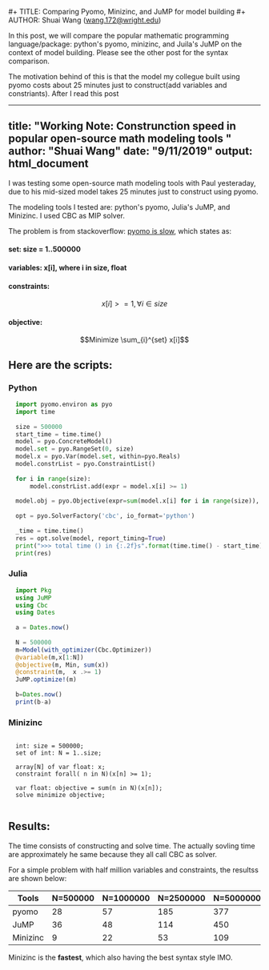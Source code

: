#+ TITLE: Comparing Pyomo, Minizinc, and JuMP for model building
#+ AUTHOR: Shuai Wang (wang.172@wright.edu)

In this post, we will compare the popular mathematic programming
language/package: python's pyomo, minizinc, and Juila's JuMP on the context of
model building. Please see the other post for the syntax comparison.

The motivation behind of this is that the model my collegue built using pyomo
costs about 25 minutes just to construct(add variables and constriants). After I read this post


---
title: "Working Note: Construnction speed in popular open-source math modeling tools  "
author: "Shuai Wang"
date: "9/11/2019"
output: html_document
---

I was testing some open-source math modeling tools with Paul yesteraday, due to his mid-sized model takes 25 minutes just to construct using pyomo.


The modeling tools I tested are: python's pyomo, Julia's JuMP, and Minizinc. 
I used CBC as MIP solver.

The problem is from stackoverflow:
[pyomo is slow](https://stackoverflow.com/questions/51269351/pyomo-seems-very-slow-to-write-models),
which states as:

####  set: size = 1..500000
####  variables: x[i], where i in size, float
####   constraints:
$$x[i] >=1,  \forall i \in size$$

####  objective: 
$$Minimize \sum_{i}^{set} x[i]$$


## Here are the scripts:


### Python

```python
  import pyomo.environ as pyo
  import time
  
  size = 500000
  start_time = time.time()
  model = pyo.ConcreteModel()
  model.set = pyo.RangeSet(0, size)
  model.x = pyo.Var(model.set, within=pyo.Reals)
  model.constrList = pyo.ConstraintList()
  
  for i in range(size):
      model.constrList.add(expr = model.x[i] >= 1)
      
  model.obj = pyo.Objective(expr=sum(model.x[i] for i in range(size)), sense=pyo.minimize)
  
  opt = pyo.SolverFactory('cbc', io_format='python')
  
  _time = time.time()
  res = opt.solve(model, report_timing=True)
  print(">>> total time () in {:.2f}s".format(time.time() - start_time))
  print(res)

```

### Julia
```julia
  import Pkg
  using JuMP
  using Cbc
  using Dates
  
  a = Dates.now()  
  
  N = 500000
  m=Model(with_optimizer(Cbc.Optimizer))
  @variable(m,x[1:N])
  @objective(m, Min, sum(x))
  @constraint(m,  x .>= 1)
  JuMP.optimize!(m)
  
  b=Dates.now()
  print(b-a)

```

### Minizinc 
```minizinc 

  int: size = 500000; 
  set of int: N = 1..size;
  
  array[N] of var float: x; 
  constraint forall( n in N)(x[n] >= 1);
  
  var float: objective = sum(n in N)(x[n]);
  solve minimize objective;


```

## Results:

The time consists of constructing and solve time. The actually sovling time are
approximately he same because they all call CBC as solver.

For a simple problem with half million variables and constraints, the resultss
are shown below:

| Tools    | N=500000 | N=1000000 | N=2500000 | N=5000000 |
|----------|----------|-----------|-----------|-----------|
| pyomo    |       28 |        57 |       185 |       377 |
| JuMP     |       36 |        48 |       114 |       450 |
| Minizinc |        9 |        22 |        53 |       109 |


Minizinc is the **fastest**, which also having the best syntax style IMO.


